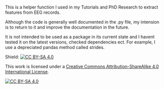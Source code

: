This is a helper function I used in my Tutorials and PhD Research to extract features from EEG records.

Although the code is generally well documented in the .py file, my intension is to return to it and improve the documentation in the future.

It is not intended to be used as a package in its current state and I havent tested it on the latest versions, checked dependencies ect. For example, I use a depreciated pandas method called strides.

Shield: [![CC BY-SA 4.0][cc-by-sa-shield]][cc-by-sa]

This work is licensed under a
[Creative Commons Attribution-ShareAlike 4.0 International License][cc-by-sa].

[![CC BY-SA 4.0][cc-by-sa-image]][cc-by-sa]

[cc-by-sa]: http://creativecommons.org/licenses/by-sa/4.0/
[cc-by-sa-image]: https://licensebuttons.net/l/by-sa/4.0/88x31.png
[cc-by-sa-shield]: https://img.shields.io/badge/License-CC%20BY--SA%204.0-lightgrey.svg
